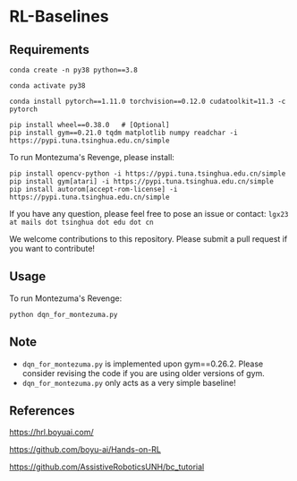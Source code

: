 # RL-Baselines

## Requirements

```
conda create -n py38 python==3.8

conda activate py38

conda install pytorch==1.11.0 torchvision==0.12.0 cudatoolkit=11.3 -c pytorch

pip install wheel==0.38.0   # [Optional]
pip install gym==0.21.0 tqdm matplotlib numpy readchar -i https://pypi.tuna.tsinghua.edu.cn/simple
```

To run Montezuma's Revenge, please install:

```
pip install opencv-python -i https://pypi.tuna.tsinghua.edu.cn/simple
pip install gym[atari] -i https://pypi.tuna.tsinghua.edu.cn/simple
pip install autorom[accept-rom-license] -i https://pypi.tuna.tsinghua.edu.cn/simple
```

If you have any question, please feel free to pose an issue or contact: ``lgx23 at mails dot tsinghua dot edu dot cn``

We welcome contributions to this repository. Please submit a pull request if you want to contribute!

## Usage

To run Montezuma's Revenge:

```
python dqn_for_montezuma.py
```

## Note

- ``dqn_for_montezuma.py`` is implemented upon gym==0.26.2. Please consider revising the code if you are using older versions of gym.
- ``dqn_for_montezuma.py`` only acts as a very simple baseline!

## References
https://hrl.boyuai.com/

https://github.com/boyu-ai/Hands-on-RL

https://github.com/AssistiveRoboticsUNH/bc_tutorial

